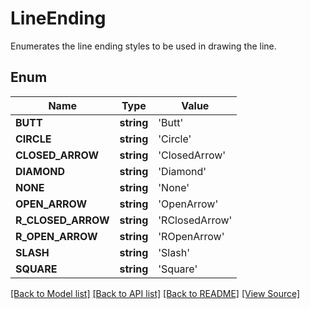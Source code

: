 # LineEnding
Enumerates the line ending styles to be used in drawing the line.

## Enum
Name | Type | Value
------------ | ------------- | -------------
**BUTT** | **string** | 'Butt'
**CIRCLE** | **string** | 'Circle'
**CLOSED_ARROW** | **string** | 'ClosedArrow'
**DIAMOND** | **string** | 'Diamond'
**NONE** | **string** | 'None'
**OPEN_ARROW** | **string** | 'OpenArrow'
**R_CLOSED_ARROW** | **string** | 'RClosedArrow'
**R_OPEN_ARROW** | **string** | 'ROpenArrow'
**SLASH** | **string** | 'Slash'
**SQUARE** | **string** | 'Square'

[[Back to Model list]](../README.md#documentation-for-models) [[Back to API list]](../README.md#documentation-for-api-endpoints) [[Back to README]](../README.md) [[View Source]](../src/Aspose/PDF/Model/LineEnding.php)

